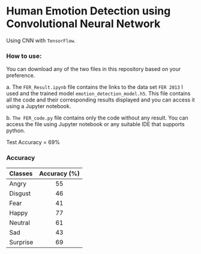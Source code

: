 # Human Emotion Detection using Convolutional Neural Network

Using CNN with `TensorFlow`.

### How to use:

You can download any of the two files in this repository based on your preference.

a.	The `FER_Result.ipynb` file contains the links to the data set `FER 2013` I used and the trained model `emotion_detection_model.h5`. This file contains all the code and their corresponding results displayed and you can access it using a Jupyter notebook. 

b.	`The FER_code.py` file contains only the code without any result. You can access the file using Jupyter notebook or any suitable IDE that supports python.

Test Accuracy = 69%

### Accuracy

| Classes     | Accuracy (%) | 
| :---        |    :----:   |
| Angry    | 55       | 
| Disgust   | 46      |
| Fear  | 41        |
| Happy  | 77       |
| Neutral   | 61        |
| Sad   | 43        |
| Surprise   | 69        |
